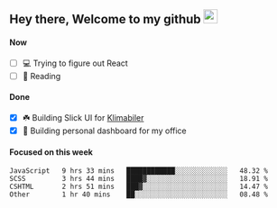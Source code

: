 ## Hey there, Welcome to my github <img src="https://media.giphy.com/media/hvRJCLFzcasrR4ia7z/giphy.gif" width="25px">

#### Now
- [ ] 💻 Trying to figure out React
- [ ] 📕 Reading

#### Done
- [x] ☘️ Building Slick UI for [Klimabiler](https://klimabiler.dk)
- [x] 🚀 Building personal dashboard for my office
 
 #### Focused on this week
<!--START_SECTION:waka-->

```text
JavaScript   9 hrs 33 mins   ████████████░░░░░░░░░░░░░   48.32 %
SCSS         3 hrs 44 mins   ████▓░░░░░░░░░░░░░░░░░░░░   18.91 %
CSHTML       2 hrs 51 mins   ███▓░░░░░░░░░░░░░░░░░░░░░   14.47 %
Other        1 hr 40 mins    ██░░░░░░░░░░░░░░░░░░░░░░░   08.48 %
```

<!--END_SECTION:waka-->

